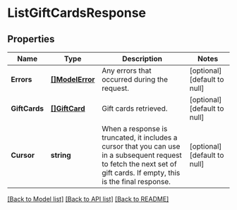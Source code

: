 # ListGiftCardsResponse

## Properties
Name | Type | Description | Notes
------------ | ------------- | ------------- | -------------
**Errors** | [**[]ModelError**](Error.md) | Any errors that occurred during the request. | [optional] [default to null]
**GiftCards** | [**[]GiftCard**](GiftCard.md) | Gift cards retrieved. | [optional] [default to null]
**Cursor** | **string** | When a response is truncated, it includes a cursor that you can use in a subsequent request to fetch the next set of gift cards. If empty, this is the final response. | [optional] [default to null]

[[Back to Model list]](../README.md#documentation-for-models) [[Back to API list]](../README.md#documentation-for-api-endpoints) [[Back to README]](../README.md)

